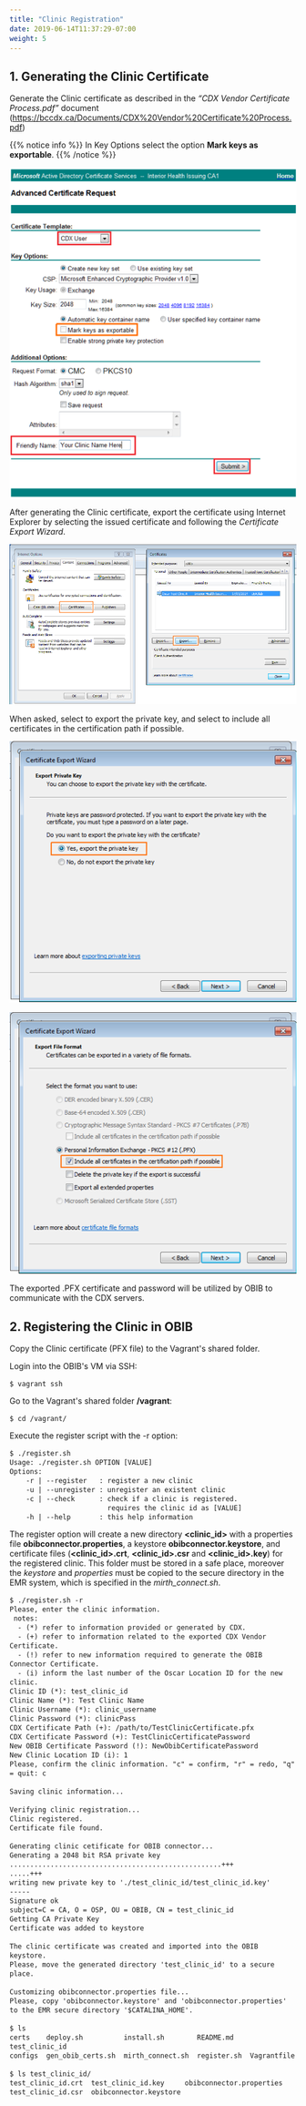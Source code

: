 ```yaml
---
title: "Clinic Registration"
date: 2019-06-14T11:37:29-07:00
weight: 5
---
```


## 1. Generating the Clinic Certificate

Generate the Clinic certificate as described in the *“CDX Vendor Certificate Process.pdf”* document (https://bccdx.ca/Documents/CDX%20Vendor%20Certificate%20Process.pdf)

{{% notice info %}}
In Key Options select the option **Mark keys as exportable**.
{{% /notice %}}

![CDX Certificate Request - Mark keys as exportable](/images/clinic_registration_cert_1.png)

After generating the Clinic certificate, export the certificate using Internet Explorer by selecting the issued certificate and following the *Certificate Export Wizard*.

![Internet Explorer - Exporting certificate](/images/clinic_registration_cert_2.png)

When asked, select to export the private key, and select to include all certificates in the certification path if possible.

![Internet Explorer - Certificate Export Wizard - Export private key](/images/clinic_registration_cert_3.png)

![Internet Explorer - Certificate Export Wizard - Include all certificates](/images/clinic_registration_cert_4.png)

The exported .PFX certificate and password will be utilized by OBIB to communicate with the CDX servers.

## 2. Registering the Clinic in OBIB

Copy the Clinic certificate (PFX file) to the Vagrant's shared folder.

Login into the OBIB's VM via SSH:

```
$ vagrant ssh
```

Go to the Vagrant's shared folder **/vagrant**:

```
$ cd /vagrant/
```

Execute the register script with the -r option:

```
$ ./register.sh
Usage: ./register.sh OPTION [VALUE]
Options:
    -r | --register   : register a new clinic
    -u | --unregister : unregister an existent clinic
    -c | --check      : check if a clinic is registered.
                        requires the clinic id as [VALUE]
    -h | --help       : this help information
```

The register option will create a new directory **&lt;clinic_id&gt;** with a properties file **obibconnector.properties**, a keystore **obibconnector.keystore**, and certificate files (**&lt;clinic_id&gt;.crt**, **&lt;clinic_id&gt;.csr** and **&lt;clinic_id&gt;.key**) for the registered clinic. This folder must be stored in a safe place, moreover the *keystore* and *properties* must be copied to the secure directory in the EMR system, which is specified in the *mirth_connect.sh*.

```
$ ./register.sh -r
Please, enter the clinic information.
 notes:
  - (*) refer to information provided or generated by CDX.
  - (+) refer to information related to the exported CDX Vendor Certificate.
  - (!) refer to new information required to generate the OBIB Connector Certificate.
  - (i) inform the last number of the Oscar Location ID for the new clinic.
Clinic ID (*): test_clinic_id
Clinic Name (*): Test Clinic Name
Clinic Username (*): clinic_username
Clinic Password (*): clinicPass
CDX Certificate Path (+): /path/to/TestClinicCertificate.pfx
CDX Certificate Password (+): TestClinicCertificatePassword
New OBIB Certificate Password (!): NewObibCertificatePassword
New Clinic Location ID (i): 1
Please, confirm the clinic information. "c" = confirm, "r" = redo, "q" = quit: c

Saving clinic information...

Verifying clinic registration...
Clinic registered.
Certificate file found.

Generating clinic cetificate for OBIB connector...
Generating a 2048 bit RSA private key
....................................................+++
.....+++
writing new private key to './test_clinic_id/test_clinic_id.key'
-----
Signature ok
subject=C = CA, O = OSP, OU = OBIB, CN = test_clinic_id
Getting CA Private Key
Certificate was added to keystore

The clinic certificate was created and imported into the OBIB keystore.
Please, move the generated directory 'test_clinic_id' to a secure place.

Customizing obibconnector.properties file...
Please, copy 'obibconnector.keystore' and 'obibconnector.properties' to the EMR secure directory '$CATALINA_HOME'.

$ ls
certs    deploy.sh          install.sh        README.md    test_clinic_id
configs  gen_obib_certs.sh  mirth_connect.sh  register.sh  Vagrantfile

$ ls test_clinic_id/
test_clinic_id.crt  test_clinic_id.key     obibconnector.properties
test_clinic_id.csr  obibconnector.keystore
```
